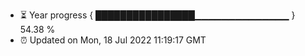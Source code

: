 - ⏳ Year progress { ████████████████▁▁▁▁▁▁▁▁▁▁▁▁▁▁ } 54.38 %
- ⏰ Updated on Mon, 18 Jul 2022 11:19:17 GMT

